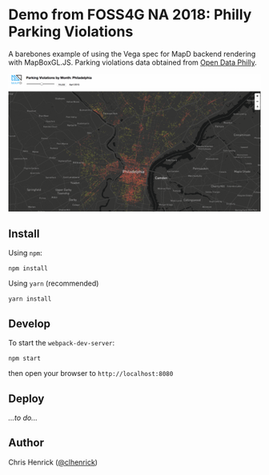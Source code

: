 # Demo from FOSS4G NA 2018: Philly Parking Violations

A barebones example of using the Vega spec for MapD backend rendering with MapBoxGL.JS. Parking violations data obtained from [Open Data Philly](https://www.opendataphilly.org/dataset/parking-violations).



![](src/images/mapd-custom-animated.gif)

## Install

Using `npm`:

```
npm install
```

Using `yarn` (recommended)

```
yarn install
```

## Develop

To start the `webpack-dev-server`:

```
npm start
```

then open your browser to `http://localhost:8080`

## Deploy

_...to do..._

## Author
Chris Henrick ([@clhenrick](http://github.com/clhenrick))
